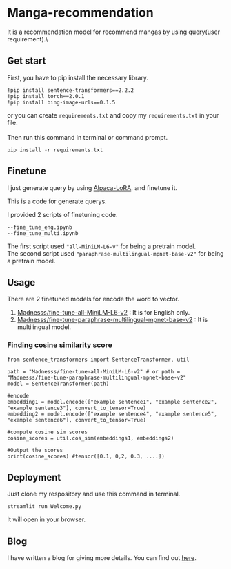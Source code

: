 # Manga-recommendation
It is a recommendation model for recommend mangas by using query(user requirement).\

## Get start
First, you have to pip install the necessary library.
```
!pip install sentence-transformers==2.2.2
!pip install torch==2.0.1
!pip install bing-image-urls==0.1.5
```

or you can create `requirements.txt` and copy my `requirements.txt` in your file.\
\
Then run this command in terminal or command prompt.
```
pip install -r requirements.txt
```

## Finetune
I just generate query by using [Alpaca-LoRA](https://colab.research.google.com/drive/1eWAmesrW99p7e1nah5bipn0zikMb8XYC?usp=sharing). and finetune it.

This is a code for generate querys. 

I provided 2 scripts of finetuning code.
```
--fine_tune_eng.ipynb
--fine_tune_multi.ipynb
```
The first script used `"all-MiniLM-L6-v"` for being a pretrain model.\
The second script used `"paraphrase-multilingual-mpnet-base-v2"` for being a pretrain model.

## Usage
There are 2 finetuned models for encode the word to vector.
1. [Madnesss/fine-tune-all-MiniLM-L6-v2](https://huggingface.co/Madnesss/fine-tune-all-MiniLM-L6-v2) : It is for English only.
2. [Madnesss/fine-tune-paraphrase-multilingual-mpnet-base-v2](https://huggingface.co/Madnesss/fine-tune-paraphrase-multilingual-mpnet-base-v2) : It is multilingual model.

### Finding cosine similarity score
```
from sentence_transformers import SentenceTransformer, util

path = "Madnesss/fine-tune-all-MiniLM-L6-v2" # or path = "Madnesss/fine-tune-paraphrase-multilingual-mpnet-base-v2"
model = SentenceTransformer(path)

#encode
embedding1 = model.encode(["example sentence1", "example sentence2", "example sentence3"], convert_to_tensor=True)
embedding2 = model.encode(["example sentence4", "example sentence5", "example sentence6"], convert_to_tensor=True)

#compute cosine sim scores
cosine_scores = util.cos_sim(embeddings1, embeddings2)

#Output the scores
print(cosine_scores) #tensor([0.1, 0,2, 0.3, ....])
```

## Deployment
Just clone my respository and use this command in terminal.
```
streamlit run Welcome.py
```
It will open in your browser.

## Blog
I have written a blog for giving more details. You can find out [here](https://medium.com/@madness_/manga-recommendation-️-a8147d933c51).
